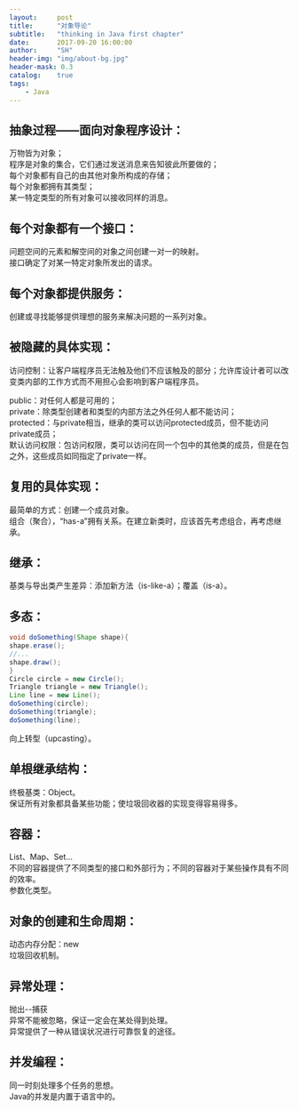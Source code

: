```yaml
---
layout:     post
title:      "对象导论"
subtitle:   "thinking in Java first chapter"
date:       2017-09-20 16:00:00
author:     "SH"
header-img: "img/about-bg.jpg"
header-mask: 0.3
catalog:    true
tags:
    - Java
---
```


## 抽象过程——面向对象程序设计：

万物皆为对象；<br>
程序是对象的集合，它们通过发送消息来告知彼此所要做的；<br>
每个对象都有自己的由其他对象所构成的存储；<br>
每个对象都拥有其类型；<br>
某一特定类型的所有对象可以接收同样的消息。

## 每个对象都有一个接口：

问题空间的元素和解空间的对象之间创建一对一的映射。<br>
接口确定了对某一特定对象所发出的请求。<br>

## 每个对象都提供服务：

创建或寻找能够提供理想的服务来解决问题的一系列对象。

## 被隐藏的具体实现：

访问控制：让客户端程序员无法触及他们不应该触及的部分；允许库设计者可以改变类内部的工作方式而不用担心会影响到客户端程序员。

public：对任何人都是可用的；<br>
private：除类型创建者和类型的内部方法之外任何人都不能访问；<br>
protected：与private相当，继承的类可以访问protected成员，但不能访问private成员；<br>
默认访问权限：包访问权限，类可以访问在同一个包中的其他类的成员，但是在包之外，这些成员如同指定了private一样。

## 复用的具体实现：

最简单的方式：创建一个成员对象。<br>
组合（聚合），“has-a”拥有关系。在建立新类时，应该首先考虑组合，再考虑继承。

## 继承：

基类与导出类产生差异：添加新方法（is-like-a）；覆盖（is-a）。

## 多态：
```java
void doSomething(Shape shape){
shape.erase();
//...
shape.draw();
}
Circle circle = new Circle();
Triangle triangle = new Triangle();
Line line = new Line();
doSomething(circle);
doSomething(triangle);
doSomething(line);
```

向上转型（upcasting）。

## 单根继承结构：

终极基类：Object。<br>
保证所有对象都具备某些功能；使垃圾回收器的实现变得容易得多。

## 容器：

List、Map、Set...<br>
不同的容器提供了不同类型的接口和外部行为；不同的容器对于某些操作具有不同的效率。<br>
参数化类型。

## 对象的创建和生命周期：

动态内存分配：new<br>
垃圾回收机制。

## 异常处理：

抛出--捕获<br>
异常不能被忽略，保证一定会在某处得到处理。<br>
异常提供了一种从错误状况进行可靠恢复的途径。

## 并发编程：

同一时刻处理多个任务的思想。<br>
Java的并发是内置于语言中的。